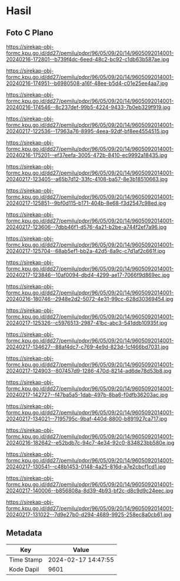# Hasil

## Foto C Plano

https://sirekap-obj-formc.kpu.go.id/dd27/pemilu/pdpr/96/05/09/20/14/9605092014001-20240216-172801--b739f4dc-6eed-48c2-bc92-c1db63b587ae.jpg

https://sirekap-obj-formc.kpu.go.id/dd27/pemilu/pdpr/96/05/09/20/14/9605092014001-20240216-174951--b6980508-a16f-48ee-b5d4-c01e25ee4aa7.jpg

https://sirekap-obj-formc.kpu.go.id/dd27/pemilu/pdpr/96/05/09/20/14/9605092014001-20240216-174546--8c237def-99b5-4224-9433-7b0eb329f919.jpg

https://sirekap-obj-formc.kpu.go.id/dd27/pemilu/pdpr/96/05/09/20/14/9605092014001-20240217-122536--17963a76-8995-4eea-92df-bf8ee4554515.jpg

https://sirekap-obj-formc.kpu.go.id/dd27/pemilu/pdpr/96/05/09/20/14/9605092014001-20240216-175201--ef37eefa-3005-472b-8410-ec9992a18435.jpg

https://sirekap-obj-formc.kpu.go.id/dd27/pemilu/pdpr/96/05/09/20/14/9605092014001-20240217-123405--a65b7d12-33fc-4108-ba57-8e3b18510663.jpg

https://sirekap-obj-formc.kpu.go.id/dd27/pemilu/pdpr/96/05/09/20/14/9605092014001-20240217-125851--9bf0d115-b171-404b-8e68-f3d2547c98ed.jpg

https://sirekap-obj-formc.kpu.go.id/dd27/pemilu/pdpr/96/05/09/20/14/9605092014001-20240217-123606--7dbb46f1-d576-4a21-b2be-a744f2ef7a96.jpg

https://sirekap-obj-formc.kpu.go.id/dd27/pemilu/pdpr/96/05/09/20/14/9605092014001-20240217-125704--68ab5ef1-bb2a-42d5-8a9c-c7d1af2c661f.jpg

https://sirekap-obj-formc.kpu.go.id/dd27/pemilu/pdpr/96/05/09/20/14/9605092014001-20240217-123846--10af0094-dbd4-4299-ae17-7066f9d869ec.jpg

https://sirekap-obj-formc.kpu.go.id/dd27/pemilu/pdpr/96/05/09/20/14/9605092014001-20240216-180746--2948e2d2-5072-4e31-99cc-628d30369454.jpg

https://sirekap-obj-formc.kpu.go.id/dd27/pemilu/pdpr/96/05/09/20/14/9605092014001-20240217-125326--c5976513-2987-41bc-abc3-541ddb10935f.jpg

https://sirekap-obj-formc.kpu.go.id/dd27/pemilu/pdpr/96/05/09/20/14/9605092014001-20240217-134627--88af4dc7-c769-4e9d-823d-1cf466bd7031.jpg

https://sirekap-obj-formc.kpu.go.id/dd27/pemilu/pdpr/96/05/09/20/14/9605092014001-20240217-124903--807457d9-1286-470d-8214-ad6de78d53b8.jpg

https://sirekap-obj-formc.kpu.go.id/dd27/pemilu/pdpr/96/05/09/20/14/9605092014001-20240217-142727--f47ba5a5-1dab-497b-8ba6-f0dfb36203ac.jpg

https://sirekap-obj-formc.kpu.go.id/dd27/pemilu/pdpr/96/05/09/20/14/9605092014001-20240217-134021--7195795c-9baf-440d-8800-b891927ca717.jpg

https://sirekap-obj-formc.kpu.go.id/dd27/pemilu/pdpr/96/05/09/20/14/9605092014001-20240216-182642--e52bdb7c-94c7-4e34-92c0-834823bb580e.jpg

https://sirekap-obj-formc.kpu.go.id/dd27/pemilu/pdpr/96/05/09/20/14/9605092014001-20240217-130541--c48b1453-0148-4a25-816d-a7e2cbcf1cd1.jpg

https://sirekap-obj-formc.kpu.go.id/dd27/pemilu/pdpr/96/05/09/20/14/9605092014001-20240217-140006--b856808a-8d39-4b93-bf2c-d8c9d9c24eec.jpg

https://sirekap-obj-formc.kpu.go.id/dd27/pemilu/pdpr/96/05/09/20/14/9605092014001-20240217-131022--7d9e27b0-d294-4689-9925-258ec8a0cb61.jpg


## Metadata

| Key        | Value               |
| ---------- | ------------------- |
| Time Stamp | 2024-02-17 14:47:55 |
| Kode Dapil | 9601                |



